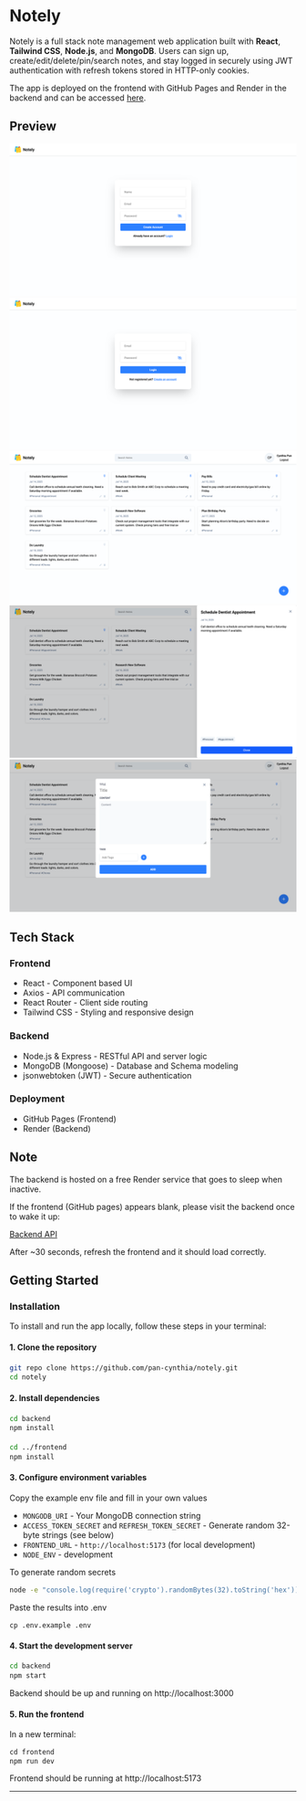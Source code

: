 # Notely

Notely is a full stack note management web application built with **React**, **Tailwind CSS**, **Node.js**, and **MongoDB**. Users can sign up, create/edit/delete/pin/search notes, and stay logged in securely using JWT authentication with refresh tokens stored in HTTP-only cookies.

The app is deployed on the frontend with GitHub Pages and Render in the backend and can be accessed [here](https://pan-cynthia.github.io/notely/).

## Preview

![Signup Page](./frontend/public/signup.png)
![Login Page](./frontend/public/login.png)
![Home Page](./frontend/public/home.png)
![Sidebar](./frontend/public/sidebar.png)
![Edit Page](./frontend/public/edit.png)

## Tech Stack

### Frontend
  - React - Component based UI
  - Axios - API communication
  - React Router - Client side routing
  - Tailwind CSS - Styling and responsive design

### Backend
  - Node.js & Express - RESTful API and server logic
  - MongoDB (Mongoose) - Database and Schema modeling
  - jsonwebtoken (JWT) - Secure authentication

### Deployment
  - GitHub Pages (Frontend)
  - Render (Backend)

## Note

The backend is hosted on a free Render service that goes to sleep when inactive.

If the frontend (GitHub pages) appears blank, please visit the backend once to wake it up:

[Backend API](https://notely-zovf.onrender.com/)

After ~30 seconds, refresh the frontend and it should load correctly.

## Getting Started

### Installation

To install and run the app locally, follow these steps in your terminal:

#### 1. Clone the repository

```bash
git repo clone https://github.com/pan-cynthia/notely.git
cd notely
```

#### 2. Install dependencies

```bash
cd backend
npm install

cd ../frontend
npm install
```

#### 3. Configure environment variables
Copy the example env file and fill in your own values
- `MONGODB_URI` - Your MongoDB connection string
- `ACCESS_TOKEN_SECRET` and `REFRESH_TOKEN_SECRET` - Generate random 32-byte strings (see below)
- `FRONTEND_URL` - `http://localhost:5173` (for local development)
- `NODE_ENV` - development

To generate random secrets
```bash
node -e "console.log(require('crypto').randomBytes(32).toString('hex'))"
```

Paste the results into .env
```
cp .env.example .env
```

#### 4. Start the development server

```bash
cd backend
npm start
```

Backend should be up and running on http://localhost:3000

#### 5. Run the frontend
In a new terminal:

```
cd frontend
npm run dev
```
Frontend should be running at http://localhost:5173

---
